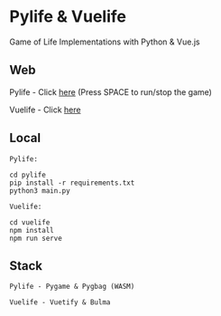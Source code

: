 # Pylife & Vuelife

Game of Life Implementations with Python & Vue.js

## Web

Pylife - Click [here](https://www.pylife.ml) (Press SPACE to run/stop the game)

Vuelife - Click [here](https://vuelife-web.netlify.app)

## Local

```
Pylife:

cd pylife
pip install -r requirements.txt
python3 main.py 
```
```
Vuelife:

cd vuelife
npm install
npm run serve
```

## Stack

```
Pylife - Pygame & Pygbag (WASM)

Vuelife - Vuetify & Bulma
```
